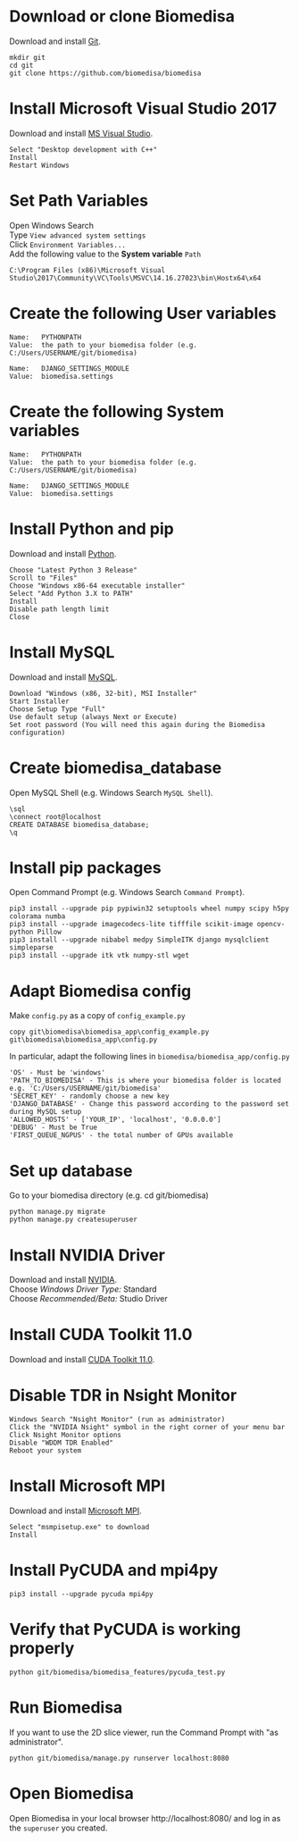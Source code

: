 # Download or clone Biomedisa
Download and install [Git](https://github.com/git-for-windows/git/releases/download/v2.28.0.windows.1/Git-2.28.0-64-bit.exe).
```
mkdir git
cd git
git clone https://github.com/biomedisa/biomedisa
```

# Install Microsoft Visual Studio 2017
Download and install [MS Visual Studio](https://visualstudio.microsoft.com/de/thank-you-downloading-visual-studio/?sku=Community&rel=15&rr=https%3A%2F%2Fwww.wintotal.de%2Fdownload%2Fmicrosoft-visual-studio-community-2017%2F).
```
Select "Desktop development with C++"
Install
Restart Windows
```

# Set Path Variables
Open Windows Search  
Type `View advanced system settings`  
Click `Environment Variables...`  
Add the following value to the **System variable** `Path`
```
C:\Program Files (x86)\Microsoft Visual Studio\2017\Community\VC\Tools\MSVC\14.16.27023\bin\Hostx64\x64
```

# Create the following User variables
```
Name:   PYTHONPATH
Value:  the path to your biomedisa folder (e.g. C:/Users/USERNAME/git/biomedisa)

Name:   DJANGO_SETTINGS_MODULE
Value:  biomedisa.settings
```

# Create the following System variables
```
Name:   PYTHONPATH
Value:  the path to your biomedisa folder (e.g. C:/Users/USERNAME/git/biomedisa)

Name:   DJANGO_SETTINGS_MODULE
Value:  biomedisa.settings
```

# Install Python and pip
Download and install [Python](https://www.python.org/downloads/windows/).
```
Choose "Latest Python 3 Release"
Scroll to "Files"
Choose "Windows x86-64 executable installer"
Select "Add Python 3.X to PATH"
Install
Disable path length limit
Close
```

# Install MySQL
Download and install [MySQL](https://dev.mysql.com/downloads/installer/).
```
Download "Windows (x86, 32-bit), MSI Installer"
Start Installer
Choose Setup Type "Full"
Use default setup (always Next or Execute)
Set root password (You will need this again during the Biomedisa configuration)
```

# Create biomedisa_database
Open MySQL Shell (e.g. Windows Search `MySQL Shell`).
```
\sql
\connect root@localhost
CREATE DATABASE biomedisa_database;
\q
```

# Install pip packages
Open Command Prompt (e.g. Windows Search `Command Prompt`).
```
pip3 install --upgrade pip pypiwin32 setuptools wheel numpy scipy h5py colorama numba
pip3 install --upgrade imagecodecs-lite tifffile scikit-image opencv-python Pillow
pip3 install --upgrade nibabel medpy SimpleITK django mysqlclient simpleparse
pip3 install --upgrade itk vtk numpy-stl wget
```

# Adapt Biomedisa config
Make `config.py` as a copy of `config_example.py`
```
copy git\biomedisa\biomedisa_app\config_example.py git\biomedisa\biomedisa_app\config.py
```
In particular, adapt the following lines in `biomedisa/biomedisa_app/config.py`
```
'OS' - Must be 'windows'
'PATH_TO_BIOMEDISA' - This is where your biomedisa folder is located e.g. 'C:/Users/USERNAME/git/biomedisa'
'SECRET_KEY' - randomly choose a new key
'DJANGO_DATABASE' - Change this password according to the password set during MySQL setup
'ALLOWED_HOSTS' - ['YOUR_IP', 'localhost', '0.0.0.0']
'DEBUG' - Must be True
'FIRST_QUEUE_NGPUS' - the total number of GPUs available
```

# Set up database
Go to your biomedisa directory (e.g. cd git/biomedisa)
```
python manage.py migrate
python manage.py createsuperuser
```

# Install NVIDIA Driver
Download and install [NVIDIA](https://www.nvidia.com/Download/Find.aspx?lang=en-us).  
Choose *Windows Driver Type:* Standard  
Choose *Recommended/Beta:* Studio Driver

# Install CUDA Toolkit 11.0
Download and install [CUDA Toolkit 11.0](https://developer.nvidia.com/cuda-downloads).

# Disable TDR in Nsight Monitor
```
Windows Search "Nsight Monitor" (run as administrator)
Click the "NVIDIA Nsight" symbol in the right corner of your menu bar
Click Nsight Monitor options
Disable "WDDM TDR Enabled"
Reboot your system
```

# Install Microsoft MPI
Download and install [Microsoft MPI](https://www.microsoft.com/en-us/download/details.aspx?id=57467).
```
Select "msmpisetup.exe" to download
Install
```

# Install PyCUDA and mpi4py
```
pip3 install --upgrade pycuda mpi4py
```

# Verify that PyCUDA is working properly
```
python git/biomedisa/biomedisa_features/pycuda_test.py
```

# Run Biomedisa
If you want to use the 2D slice viewer, run the Command Prompt with "as administrator".
```
python git/biomedisa/manage.py runserver localhost:8080
```

# Open Biomedisa
Open Biomedisa in your local browser http://localhost:8080/ and log in as the `superuser` you created.